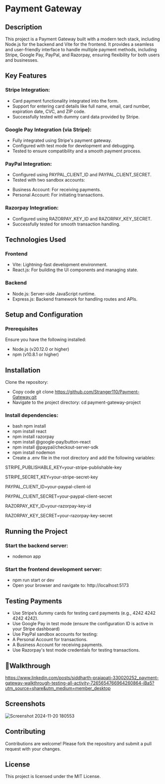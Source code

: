 # Payment Gateway

## Description

This project is a Payment Gateway built with a modern tech stack, including Node.js for the backend and Vite for the frontend. It provides a seamless and user-friendly interface to handle multiple payment methods, including Stripe, Google Pay, PayPal, and Razorpay, ensuring flexibility for both users and businesses.

## Key Features
### Stripe Integration:

- Card payment functionality integrated into the form.
- Support for entering card details like full name, email, card number, expiration date, CVC, and ZIP code.
- Successfully tested with dummy card data provided by Stripe.
### Google Pay Integration (via Stripe):

- Fully integrated using Stripe's payment gateway.
- Configured with test mode for development and debugging.
- Tested to ensure compatibility and a smooth payment process.
### PayPal Integration:

- Configured using PAYPAL_CLIENT_ID and PAYPAL_CLIENT_SECRET.
- Tested with two sandbox accounts:
* Business Account: For receiving payments.
* Personal Account: For initiating transactions.
### Razorpay Integration:

- Configured using RAZORPAY_KEY_ID and RAZORPAY_KEY_SECRET.
- Successfully tested for smooth transaction handling.

## Technologies Used
### Frontend
- Vite: Lightning-fast development environment.
- React.js: For building the UI components and managing state.
### Backend
- Node.js: Server-side JavaScript runtime.
- Express.js: Backend framework for handling routes and APIs.
## Setup and Configuration
### Prerequisites
Ensure you have the following installed:

- Node.js (v20.12.0 or higher)
- npm (v10.8.1 or higher)
## Installation
Clone the repository:
- Copy code git clone https://github.com/Stranger110/Payment-Gateway.git
- Navigate to the project directory: cd payment-gateway-project
### Install dependencies:
- bash npm install
- npm install react
- npm install razorpay
- npm install @google-pay/button-react
- npm install @paypal/checkout-server-sdk
- npm install nodemon
- Create a .env file in the root directory and add the following variables:

STRIPE_PUBLISHABLE_KEY=your-stripe-publishable-key

STRIPE_SECRET_KEY=your-stripe-secret-key

PAYPAL_CLIENT_ID=your-paypal-client-id

PAYPAL_CLIENT_SECRET=your-paypal-client-secret

RAZORPAY_KEY_ID=your-razorpay-key-id

RAZORPAY_KEY_SECRET=your-razorpay-key-secret

## Running the Project
### Start the backend server:
- nodemon app
### Start the frontend development server:
- npm run start or dev
- Open your browser and navigate to:
 http://localhost:5173
## Testing Payments
- Use Stripe’s dummy cards for testing card payments (e.g., 4242 4242 4242 4242).
- Use Google Pay in test mode (ensure the configuration ID is active in your Stripe dashboard)
- Use PayPal sandbox accounts for testing:
- A Personal Account for transactions.
- A Business Account for receiving payments.
- Use Razorpay's test mode credentials for testing transactions.

## 🧪Walkthrough
https://www.linkedin.com/posts/siddharth-prajapati-330020252_payment-gateway-walkthrough-testing-all-activity-7265654766964260864-iBa5?utm_source=share&utm_medium=member_desktop

## Screenshots
![Screenshot 2024-11-20 180553](https://github.com/user-attachments/assets/b3672c90-64e8-4981-9575-76a1641e4925)

## Contributing
Contributions are welcome! Please fork the repository and submit a pull request with your changes.

## License
This project is licensed under the MIT License.
